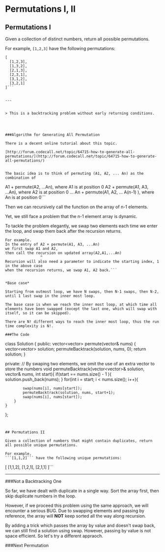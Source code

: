 # Permutations I, II

## Permutations I


Given a collection of distinct numbers, return all possible permutations.

For example,
```[1,2,3]``` have the following permutations:
```
[
  [1,2,3],
  [1,3,2],
  [2,1,3],
  [2,3,1],
  [3,1,2],
  [3,2,1]
]```


---


> This is a backtracking problem without early returning conditions.




###Algorithm for Generating All Permutation

There is a decent online tutorial about this topic.

[http://forum.codecall.net/topic/64715-how-to-generate-all-permutations/](http://forum.codecall.net/topic/64715-how-to-generate-all-permutations/)


The basic idea is to think of permuting (A1, A2, ... An) as the combination of

```
A1 + permute(A2, ...An), where A1 is at position 0
A2 + permute(A1, A3, ...An), where A2 is at position 0
...
An + permute(A1, A2, ... A(n-1) ), where An is at position 0```

Then we can recursively call the function on the array of n-1 elements. 

Yet, we still face a problem that the n-1 element array is dynamic.

To tackle the problem elegantly, we swap two elements each time we enter the loop, and swap them back  after the recursion returns.

```
For example. 
In the entry of A2 + permute(A1, A3, ...An) 
we first swap A1 and A2, 
then call the recursion on updated array(A2,A1,...An) 
                ^
Recursion will also need a parameter to indicate the starting index, 1 in the above case
when the recursion returns, we swap A1, A2 back.```


*Base case*

Starting from outmost loop, we have N swaps, then N-1 swaps, then N-2, until 1 last swap in the inner most loop. 

The base case is when we reach the inner most loop, at which time all elements have been swapped (except the last one, which will swap with itself, so it can be skipped).

There are N! different ways to reach the inner most loop, thus the run time complexity is N!.

###The Code

```
class Solution {
public:
    vector<vector<int>> permute(vector<int>& nums) {
        vector<vector<int>> solution;
        permuteBacktrack(solution, nums, 0);
        return solution;
    }
    
private:
    // By swaping two elements, we omit the use of an extra vector to store the numbers
    void permuteBacktrack(vector<vector<int>>& solution, vector<int>& nums, int start){
        if(start == nums.size() - 1 ){
            solution.push_back(nums);
        }
        for(int i = start; i < nums.size(); i++){
            
            swap(nums[i], nums[start]);
            permuteBacktrack(solution, nums, start+1);
            swap(nums[i], nums[start]);
        }
    }
};
```


## Permutations II

Given a collection of numbers that might contain duplicates, return all possible unique permutations.

For example,
```[1,1,2]``` have the following unique permutations:
```
[
  [1,1,2],
  [1,2,1],
  [2,1,1]
]```



---

###Not a Backtracking One

So far, we have dealt with duplicate in a single way. Sort the array first, then skip duplicate numbers in the loop. 

However, if we proceed this problem using the same approach, we will encounter a serious BUG. Due to swapping elements and passing by reference, the array will **NOT** keep sorted all the way along recursion.

By adding a trick which passes the array by value and doesn't swap back, we can still find a solution using swap. However, passing by value is not space efficient. So let's try a different appraoch.

###Next Permutation